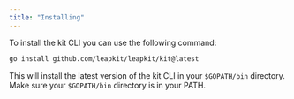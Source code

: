 ```yaml
---
title: "Installing"
---
```


To install the kit CLI you can use the following command:

```sh
go install github.com/leapkit/leapkit/kit@latest
```

This will install the latest version of the kit CLI in your `$GOPATH/bin` directory. Make sure your `$GOPATH/bin` directory is in your PATH.
